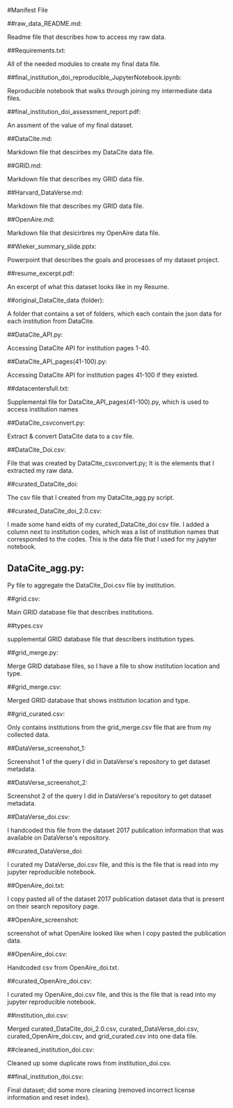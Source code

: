 #Manifest File

##raw_data_README.md:

Readme file that describes how to access my raw data.

##Requirements.txt: 

All of the needed modules to create my final data file.

##final_institution_doi_reproducible_JupyterNotebook.ipynb:

Reproducible notebook that walks through joining my intermediate data files.

##final_institution_doi_assessment_report.pdf:

An assment of the value of my final dataset. 

##DataCite.md:

Markdown file that descirbes my DataCite data file.

##GRID.md:

Markdown file that describes my GRID data file.

##Harvard_DataVerse.md: 

Markdown file that describes my GRID data file.

##OpenAire.md:

Markdown file that desicirbres my OpenAire data file.

##Wieker_summary_slide.pptx:

Powerpoint that describes the goals and processes of my dataset project.

##resume_excerpt.pdf:

An excerpt of what this dataset looks like in my Resume.

##original_DataCite_data (folder):

A folder that contains a set of folders, which each contain the json data for each institution from DataCite.

##DataCite_API.py: 

Accessing DataCite API for institution pages 1-40.

##DataCite_API_pages(41-100).py:

Accessing DataCite API for institution pages 41-100 if they existed.

##datacentersfull.txt:

Supplemental file for DataCite_API_pages(41-100).py, which is used to access institution names

##DataCite_csvconvert.py:

Extract & convert DataCite data to a csv file.

##DataCite_Doi.csv:

File that was created by DataCite_csvconvert.py; It is the elements that I extracted my raw data.

##curated_DataCite_doi:

The csv file that I created from my DataCite_agg.py script.

##curated_DataCite_doi_2.0.csv:

I made some hand eidts of my curated_DataCite_doi csv file. I added a column next to institution codes, which was a list of institution names that corresponded to the codes. This is the data file that I used for my jupyter notebook.

## DataCite_agg.py:
Py file to aggregate the DataCite_Doi.csv file by institution.

##grid.csv:

Main GRID database file that describes institutions.

##types.csv

supplemental GRID database file that describers institution types.

##grid_merge.py:

Merge GRID database files, so I have a file to show institution location and type.

##grid_merge.csv:

Merged GRID database that shows institution location and type.

##grid_curated.csv:

Only contains institutions from the grid_merge.csv file that are from my collected data.

##DataVerse_screenshot_1: 

Screenshot 1 of the query I did in DataVerse's repository to get dataset metadata.

##DataVerse_screenshot_2:

Screenshot 2 of the query I did in DataVerse's repository to get dataset metadata.

##DataVerse_doi.csv:

I handcoded this file from the dataset 2017 publication information that was available on DataVerse's repository.

##curated_DataVerse_doi:

I curated my DataVerse_doi.csv file, and this is the file that is read into my jupyter reproducible notebook.

##OpenAire_doi.txt:

I copy pasted all of the dataset 2017 publication dataset data that is present on their search repository page.

##OpenAire_screenshot:

screenshot of what OpenAire looked like when I copy pasted the publication data.

##OpenAire_doi.csv:

Handcoded csv from OpenAire_doi.txt.

##curated_OpenAire_doi.csv:

I curated my OpenAire_doi.csv file, and this is the file that is read into my jupyter reproducible notebook.

##institution_doi.csv:

Merged curated_DataCite_doi_2.0.csv, curated_DataVerse_doi.csv, curated_OpenAire_doi.csv, and grid_curated.csv into one data file.

##cleaned_institution_doi.csv:

Cleaned up some duplicate rows from institution_doi.csv.

##final_institution_doi.csv:

Final dataset; did some more cleaning (removed incorrect license information and reset index).




